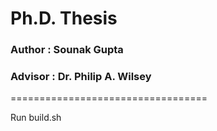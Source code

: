 # Ph.D. Thesis

### Author : Sounak Gupta
### Advisor : Dr. Philip A. Wilsey

==================================

Run build.sh

